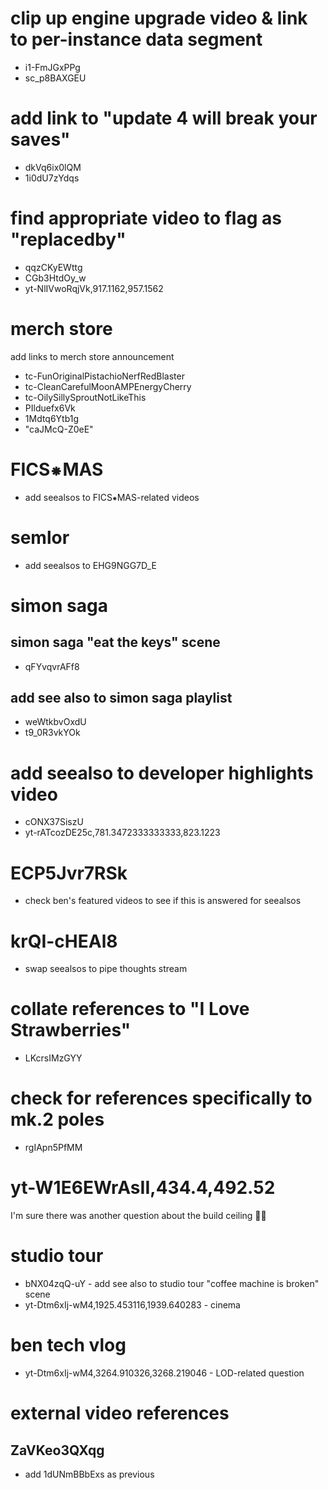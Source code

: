 # clip up engine upgrade video & link to per-instance data segment
* i1-FmJGxPPg
* sc_p8BAXGEU

# add link to "update 4 will break your saves"
* dkVq6ix0lQM
* 1i0dU7zYdqs

# find appropriate video to flag as "replacedby"
* qqzCKyEWttg
* CGb3HtdOy_w
* yt-NlIVwoRqjVk,917.1162,957.1562

# merch store
add links to merch store announcement
* tc-FunOriginalPistachioNerfRedBlaster
* tc-CleanCarefulMoonAMPEnergyCherry
* tc-OilySillySproutNotLikeThis
* PIlduefx6Vk
* 1Mdtq6Ytb1g
* "caJMcQ-Z0eE"

# FICS⁕MAS
* add seealsos to FICS⁕MAS-related videos

# semlor
* add seealsos to EHG9NGG7D_E

# simon saga
## simon saga "eat the keys" scene
* qFYvqvrAFf8

## add see also to simon saga playlist
* weWtkbvOxdU
* t9_0R3vkYOk

# add seealso to developer highlights video
* cONX37SiszU
* yt-rATcozDE25c,781.3472333333333,823.1223

# ECP5Jvr7RSk
* check ben's featured videos to see if this is answered for seealsos

# krQI-cHEAl8
* swap seealsos to pipe thoughts stream

# collate references to "I Love Strawberries"
* LKcrsIMzGYY

# check for references specifically to mk.2 poles
* rgIApn5PfMM

# yt-W1E6EWrAsII,434.4,492.52
I'm sure there was another question about the build ceiling 🤷‍♂️

# studio tour
* bNX04zqQ-uY - add see also to studio tour "coffee machine is broken" scene
* yt-Dtm6xIj-wM4,1925.453116,1939.640283 - cinema

# ben tech vlog
* yt-Dtm6xIj-wM4,3264.910326,3268.219046 - LOD-related question

# external video references
## ZaVKeo3QXqg
* add 1dUNmBBbExs as previous
